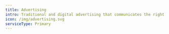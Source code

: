 ```yaml
---
title: Advertising
intro: Traditional and digital advertising that communicates the right messages
icon: /img/advertising.svg
serviceType: Primary
---
```

